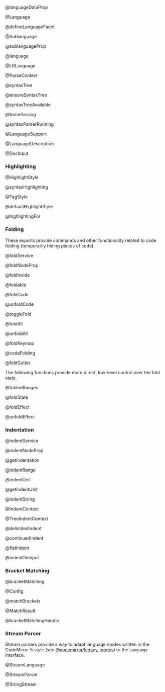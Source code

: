 @languageDataProp

@Language

@defineLanguageFacet

@Sublanguage

@sublanguageProp

@language

@LRLanguage

@ParseContext

@syntaxTree

@ensureSyntaxTree

@syntaxTreeAvailable

@forceParsing

@syntaxParserRunning

@LanguageSupport

@LanguageDescription

@DocInput

### Highlighting

@HighlightStyle

@syntaxHighlighting

@TagStyle

@defaultHighlightStyle

@highlightingFor

### Folding

These exports provide commands and other functionality related to code
folding (temporarily hiding pieces of code).

@foldService

@foldNodeProp

@foldInside

@foldable

@foldCode

@unfoldCode

@toggleFold

@foldAll

@unfoldAll

@foldKeymap

@codeFolding

@foldGutter

The following functions provide more direct, low-level control over
the fold state.

@foldedRanges

@foldState

@foldEffect

@unfoldEffect

### Indentation

@indentService

@indentNodeProp

@getIndentation

@indentRange

@indentUnit

@getIndentUnit

@indentString

@IndentContext

@TreeIndentContext

@delimitedIndent

@continuedIndent

@flatIndent

@indentOnInput

### Bracket Matching

@bracketMatching

@Config

@matchBrackets

@MatchResult

@bracketMatchingHandle

### Stream Parser

Stream parsers provide a way to adapt language modes written in the
CodeMirror 5 style (see
[@codemirror/legacy-modes](https://github.com/codemirror/legacy-modes))
to the `Language` interface.

@StreamLanguage

@StreamParser

@StringStream

